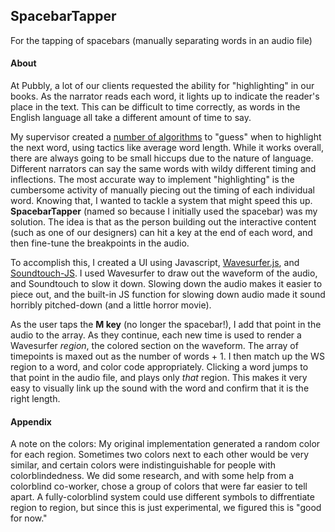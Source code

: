 ## SpacebarTapper
For the tapping of spacebars (manually separating words in an audio file)

#### About
At Pubbly, a lot of our clients requested the ability for "highlighting" in our books. As the narrator reads each word, it lights up to indicate the reader's place in the text. This can be difficult to time correctly, as words in the English language all take a different amount of time to say. 

My supervisor created a [number of algorithms](https://github.com/PubblyDevelopment/pubbly_engine_feature-SpokenFields/) to "guess" when to highlight the next word, using tactics like average word length. While it works overall, there are always going to be small hiccups due to the nature of language. Different narrators can say the same words with wildy different timing and inflections. The most accurate way to implement "highlighting" is the cumbersome activity of manually piecing out the timing of each individual word. 
Knowing that, I wanted to tackle a system that might speed this up. **SpacebarTapper** (named so because I initially used the spacebar) was my solution. The idea is that as the person building out the interactive content (such as one of our designers) can hit a key at the end of each word, and then fine-tune the breakpoints in the audio. 

To accomplish this, I created a UI using Javascript, [Wavesurfer.js](https://wavesurfer-js.org/), and [Soundtouch-JS](https://libraries.io/github/jakubfiala/soundtouch-js). I used Wavesurfer to draw out the waveform of the audio, and Soundtouch to slow it down. Slowing down the audio makes it easier to piece out, and the built-in JS function for slowing down audio made it sound horribly pitched-down (and a little horror movie).

As the user taps the **M key** (no longer the spacebar!), I add that point in the audio to the array. As they continue, each new time is used to render a Wavesurfer _region_, the colored section on the waveform. The array of timepoints is maxed out as the number of words + 1. I then match up the WS region to a word, and color code appropriately. Clicking a word jumps to that point in the audio file, and plays only _that_ region. This makes it very easy to visually link up the sound with the word and confirm that it is the right length. 

#### Appendix
A note on the colors: My original implementation generated a random color for each region. Sometimes two colors next to each other would be very similar, and certain colors were indistinguishable for people with colorblindedness. We did some research, and with some help from a colorblind co-worker, chose a group of colors that were far easier to tell apart. A fully-colorblind system could use different symbols to diffrentiate region to region, but since this is just experimental, we figured this is "good for now." 
